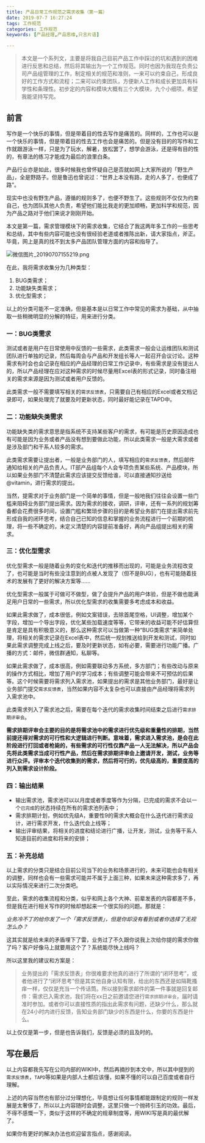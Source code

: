 ```yaml
---
title: 产品日常工作规范之需求收集（第一篇）
date: 2019-07-7 16:27:24
tags: 工作规范
categories: 工作规范
keywords: [产品经理,产品思维,只言片语]

---
```


> 本文是一个系列文，主要是将我自己目前产品工作中踩过的坑和遇到的困难进行反思和总结，然后将其输出为一个工作规范。同时也因为我现在负责公司产品组管理的工作，制定相关的规范和准则，一来可以约束自己，形成良好的工作方式和流程；二来可以约束团队，方便新人工作和成长更加具有科学性和条理性。初步定的内容和模块大概有三个大模块，九个小细项，希望我能坚持写完。

<!--more-->

## 前言

写作是一个快乐的事情，但是带着目的性去写作是痛苦的。同样的，工作也可以是一个快乐的事情，但是带着目的性去工作也会是痛苦的。但是没有目的的写作和工作就跟游泳一样，只是为了玩水，解暑，放松罢了，想学会游泳，还是得有目的性的，有章法的练习才能成为最后的浪里白条。

产品行业亦是如此，很多时候我也曾怀疑自己是否就如网上大家所说的「野生产品」，全是野路子。但是鲁迅也曾说过：“世界上本没有路，走的人多了，也便成了路”。

现实中也没有野生产品，遵循的规则多了，也便不野生了。这些规则不仅仅为约束自己，也为团队其他人负责，希望他们能比我走的更加顺畅，更加科学和规范，因为产品之路对于他们来说才刚刚开始。

本文是第一篇，需求管理模块下的需求收集，它结合了我这两年多工作的一些思考和总结，其中有些内容可能也没有很经验老道或者推陈出新，请大家指点，斧正。毕竟，网上是真的找不到太多产品团队管理方面的内容和指导了。




![微信图片_20190707155219.png](https://i.loli.net/2019/07/07/5d21a4beed30399615.png)



在此，我将需求收集分为几种类型：

1. BUG类需求；
2. 功能缺失类需求；
3. 优化型需求；

以上的分类可能不一定准确，但是基本是以日常工作中常见的需求为基础，从中抽取一些稍微明显的分解的特征，用来进行分类。

### 一：BUG类需求

测试或者是用户在日常使用中反馈的一些需求，此类需求一般会让运维团队和测试团队进行单独的记录，然后每周会与产品和开发组长等人一起召开会议讨论。这种需求有时会也会记录在相应的产品经理的日常工作记录中，有些需求是没有提出人的，所以产品经理在应对这种需求的时候尽量用Excel表的形式记录，同时备注相关的需求来源是因为测试或者用户反馈的。

此类需求一般不需要填写相关的`需求反馈表`，只需要自己有相应的Excel或者文档记录即可，如果处理完了就要及时更新状态，同时最好能记录在TAPD中。

### 二：功能缺失类需求

功能缺失类的需求意思是指系统不支持某些客户的需求，有可能是历史原因造成也有可能是因为业务或者产品没有想到要做此功能，所以此类需求一般是大需求或者是涉及部门和干系人较多的需求。

此类需求需要让提出者，一般是业务部门的人，填写相应的`需求反馈表`，然后邮件通知给相关的产品负责人。IT部产品组每个人会专项负责某些系统、产品模块，所以如果业务部门不清楚此需求应该提交反馈给谁，可以直接通知抄送给@vitamin，进行需求的提出。

当然，提需求对于业务部门是一个简单的事情，但是一般地我们往往会设置一些门槛来阻碍业务部门提出需求。因为需求的接收，调研，评审，还有一系列的规划筹备都会花费很多时间，设置门槛和繁琐步骤的目的是希望业务部门在提出需求前先形成自我的闭环思考，结合自己已知的信息和掌握的业务流程进行一个前期的梳理，将一些不确定的，未定义清楚的内容提前准备好，再向产品组提出相关的需求。

### 三：优化型需求

优化型需求一般是随着业务的变化和迭代的推移而出现的，可能是业务流程改变了，也可能是当时有些没注意到的点被人发现了（但不是BUG），也有可能随着技术的发展有了更好的解决方案等……

优化型需求一般属于可做可不做型，做了会提升产品的用户体验，但是不做也能满足用户日常的一些需求，所以优化型需求的收集需要多考虑成本和收益。

如果此需求做了，成本很低，例如文案错误，去除首尾空格，UI调整，增加某个字段，增加一个导出字段，优化某些加载速度等等，它带来的收益可能不好估算但是肯定是具有积极意义的，那么这种需求可以当做第一种“BUG类需求”来简单处理，将相关的需求记录在Excel表中，然后统一规划推送给到开发和测试，同时如果此需求调整完成上线之后，要及时更新状态，如有必要，需要进行功能广播。广播的方式：邮件，微信群通知，私聊等。

如果此需求做了，成本很高，例如需要联动多方系统，多方部门；有些改动与原来的操作方式相比，增加了用户的学习成本；有些调整可能会带来不可预估的后果等。这个时候需要将需求列入需求池，如果提出的需求是其他业务部门，最好是让业务部门提交`需求反馈表`，当然如果内容不太复杂也可以直接由产品经理将需求列入需求池中。

此类需求列入了需求池之后，需要在每个迭代的需求收集时间结束之后进行`需求排期评审会`。

**需求排期评审会主要的目的是将需求池中的需求进行优先级和重量性的排期，当然前提还得对需求的可行性和大逻辑进行判断。意味着，需求进入需求池，是会在此阶段进行打回或者枪毙的，有些需求的可行性仅靠产品一人无法解决，所以产品会先将此类需求当成可行性产品，然后在需求排期评审会上邀请开发，测试，业务等进行众评。评审本个迭代收集到的需求，然后将可行的，优先级高的，重要度高的列入到需求设计阶段。**

### 四：输出结果

- 输出需求池，需求池可以以月度或者季度等作为分隔，已完成的需求不会以一个`已完成`的状态持续在所有的需求池列表中；
- 需求排期计划，例如优先级A，重要性9的需求大概会在什么迭代进行需求设计，进行需求开发，什么迭代会上线等；
- 输出评审结果，将相关的进度和结论进行广播，让开发，测试，业务等干系人知道目前的进度和将来的安排；

### 五：补充总结

以上需求的分类只是结合目前公司当下的业务和场景进行的，未来可能也会有相关的调整，同样也会有一些需求可能并不属于上面三种，如果未来这种需求多了，再以实际情况来进行二次分类吧。

至此，需求的收集流程和分类，似乎和网上各个大神、前辈发表的内容都差不多，但是我在进行相关写作的时候却想起来一个很实际的问题。那就是：

*业务冷不丁的给你发了一个「需求反馈表」，但是你却没有看到或者你选择了无视怎么办？*

这其实就是给未来的矛盾埋下了雷，业务过了不久跟你说我上次给你提的需求你做了吗？客户好像马上就要用这个了？系统能尽快上线吗？

所以这里我的建议和方案是：
> 业务提出的「需求反馈表」你很难要求他真的进行了所谓的“闭环思考”，或者他进行了“闭环思考”但是其实他自身认知有限，给出的东西还是如隔靴搔痒一样，仅仅是充当一个传话筒。所以接到需求邮件的第一件事就是回复邮件：需求已入需求池，我们将在xx日之前邀请您进行`需求排期评审会`，届时请准时参加。或者你可以直接性质的指出此需求有问题，还缺少什么，那么就在24小时内进行反馈，告知业务部门缺少的东西是什么，你要的东西是什么。

以上仅仅是第一步，但是也告诉我们，反馈是必须的且及时的。

##  写在最后

以上内容都我先写在公司内部的WIKI中，然后再摘抄到本文中，所以其中提到的`需求反馈表`，`TAPD`等如果是内部人士都应该懂，如果不懂的可以自己百度或者自行理解。

上述的内容当然也有部分过分理想化，毕竟想让任何事情都能跟制定的规则一样发展是太奢侈了，所以以上内容随时会调整，这里只做一个抛砖引玉的功效。最后，不得不感慨一下，类似于这样的不确定的规章制度等，用WIKI写是真的最优解了。

如果你有更好的解决办法也欢迎留言指点，感谢阅读。

